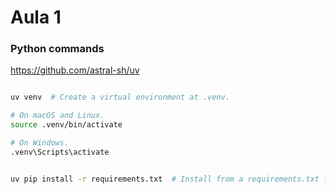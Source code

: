 # Aula 1

### Python commands

https://github.com/astral-sh/uv

```bash

uv venv  # Create a virtual environment at .venv.

# On macOS and Linux.
source .venv/bin/activate

# On Windows.
.venv\Scripts\activate


uv pip install -r requirements.txt  # Install from a requirements.txt file.

```


